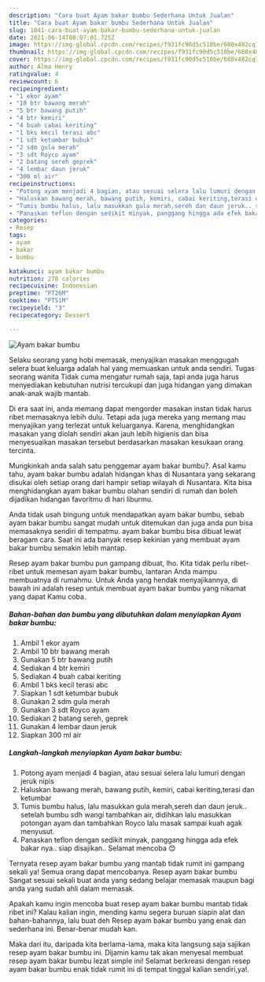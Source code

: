 ```yaml
---
description: "Cara buat Ayam bakar bumbu Sederhana Untuk Jualan"
title: "Cara buat Ayam bakar bumbu Sederhana Untuk Jualan"
slug: 1041-cara-buat-ayam-bakar-bumbu-sederhana-untuk-jualan
date: 2021-06-14T08:07:01.725Z
image: https://img-global.cpcdn.com/recipes/f931fc90d5c510be/680x482cq70/ayam-bakar-bumbu-foto-resep-utama.jpg
thumbnail: https://img-global.cpcdn.com/recipes/f931fc90d5c510be/680x482cq70/ayam-bakar-bumbu-foto-resep-utama.jpg
cover: https://img-global.cpcdn.com/recipes/f931fc90d5c510be/680x482cq70/ayam-bakar-bumbu-foto-resep-utama.jpg
author: Alma Henry
ratingvalue: 4
reviewcount: 6
recipeingredient:
- "1 ekor ayam"
- "10 btr bawang merah"
- "5 btr bawang putih"
- "4 btr kemiri"
- "4 buah cabai keriting"
- "1 bks kecil terasi abc"
- "1 sdt ketumbar bubuk"
- "2 sdm gula merah"
- "3 sdt Royco ayam"
- "2 batang sereh geprek"
- "4 lembar daun jeruk"
- "300 ml air"
recipeinstructions:
- "Potong ayam menjadi 4 bagian, atau sesuai selera lalu lumuri dengan jeruk nipis"
- "Haluskan bawang merah, bawang putih, kemiri, cabai keriting,terasi dan ketumbar"
- "Tumis bumbu halus, lalu masukkan gula merah,sereh dan daun jeruk.. setelah bumbu sdh wangi tambahkan air, didihkan lalu masukkan potongan ayam dan tambahkan Royco lalu masak sampai kuah agak menyusut."
- "Panaskan teflon dengan sedikit minyak, panggang hingga ada efek bakar nya.. siap disajikan.. Selamat mencoba 😊"
categories:
- Resep
tags:
- ayam
- bakar
- bumbu

katakunci: ayam bakar bumbu 
nutrition: 278 calories
recipecuisine: Indonesian
preptime: "PT26M"
cooktime: "PT51M"
recipeyield: "3"
recipecategory: Dessert

---
```



![Ayam bakar bumbu](https://img-global.cpcdn.com/recipes/f931fc90d5c510be/680x482cq70/ayam-bakar-bumbu-foto-resep-utama.jpg)

Selaku seorang yang hobi memasak, menyajikan masakan menggugah selera buat keluarga adalah hal yang memuaskan untuk anda sendiri. Tugas seorang  wanita Tidak cuma mengatur rumah saja, tapi anda juga harus menyediakan kebutuhan nutrisi tercukupi dan juga hidangan yang dimakan anak-anak wajib mantab.

Di era  saat ini, anda memang dapat mengorder masakan instan tidak harus ribet memasaknya lebih dulu. Tetapi ada juga mereka yang memang mau menyajikan yang terlezat untuk keluarganya. Karena, menghidangkan masakan yang diolah sendiri akan jauh lebih higienis dan bisa menyesuaikan masakan tersebut berdasarkan masakan kesukaan orang tercinta. 



Mungkinkah anda salah satu penggemar ayam bakar bumbu?. Asal kamu tahu, ayam bakar bumbu adalah hidangan khas di Nusantara yang sekarang disukai oleh setiap orang dari hampir setiap wilayah di Nusantara. Kita bisa menghidangkan ayam bakar bumbu olahan sendiri di rumah dan boleh dijadikan hidangan favoritmu di hari liburmu.

Anda tidak usah bingung untuk mendapatkan ayam bakar bumbu, sebab ayam bakar bumbu sangat mudah untuk ditemukan dan juga anda pun bisa memasaknya sendiri di tempatmu. ayam bakar bumbu bisa dibuat lewat beragam cara. Saat ini ada banyak resep kekinian yang membuat ayam bakar bumbu semakin lebih mantap.

Resep ayam bakar bumbu pun gampang dibuat, lho. Kita tidak perlu ribet-ribet untuk memesan ayam bakar bumbu, lantaran Anda mampu membuatnya di rumahmu. Untuk Anda yang hendak menyajikannya, di bawah ini adalah resep untuk membuat ayam bakar bumbu yang nikamat yang dapat Kamu coba.

<!--inarticleads1-->

##### Bahan-bahan dan bumbu yang dibutuhkan dalam menyiapkan Ayam bakar bumbu:

1. Ambil 1 ekor ayam
1. Ambil 10 btr bawang merah
1. Gunakan 5 btr bawang putih
1. Sediakan 4 btr kemiri
1. Sediakan 4 buah cabai keriting
1. Ambil 1 bks kecil terasi abc
1. Siapkan 1 sdt ketumbar bubuk
1. Gunakan 2 sdm gula merah
1. Gunakan 3 sdt Royco ayam
1. Sediakan 2 batang sereh, geprek
1. Gunakan 4 lembar daun jeruk
1. Siapkan 300 ml air




<!--inarticleads2-->

##### Langkah-langkah menyiapkan Ayam bakar bumbu:

1. Potong ayam menjadi 4 bagian, atau sesuai selera lalu lumuri dengan jeruk nipis
1. Haluskan bawang merah, bawang putih, kemiri, cabai keriting,terasi dan ketumbar
1. Tumis bumbu halus, lalu masukkan gula merah,sereh dan daun jeruk.. setelah bumbu sdh wangi tambahkan air, didihkan lalu masukkan potongan ayam dan tambahkan Royco lalu masak sampai kuah agak menyusut.
1. Panaskan teflon dengan sedikit minyak, panggang hingga ada efek bakar nya.. siap disajikan.. Selamat mencoba 😊




Ternyata resep ayam bakar bumbu yang mantab tidak rumit ini gampang sekali ya! Semua orang dapat mencobanya. Resep ayam bakar bumbu Sangat sesuai sekali buat anda yang sedang belajar memasak maupun bagi anda yang sudah ahli dalam memasak.

Apakah kamu ingin mencoba buat resep ayam bakar bumbu mantab tidak ribet ini? Kalau kalian ingin, mending kamu segera buruan siapin alat dan bahan-bahannya, lalu buat deh Resep ayam bakar bumbu yang enak dan sederhana ini. Benar-benar mudah kan. 

Maka dari itu, daripada kita berlama-lama, maka kita langsung saja sajikan resep ayam bakar bumbu ini. Dijamin kamu tak akan menyesal membuat resep ayam bakar bumbu lezat simple ini! Selamat berkreasi dengan resep ayam bakar bumbu enak tidak rumit ini di tempat tinggal kalian sendiri,ya!.

